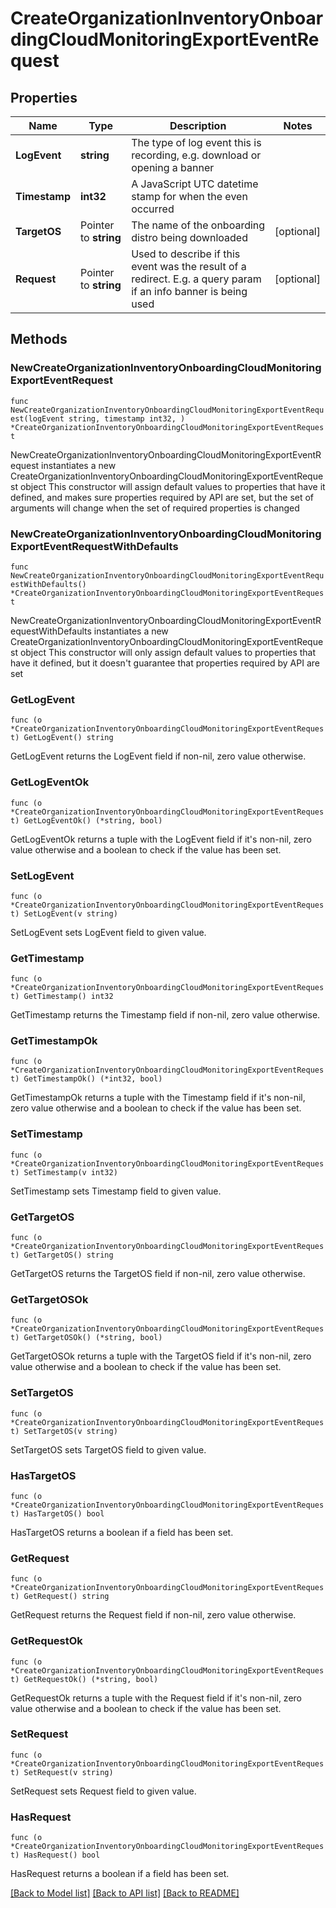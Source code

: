 # CreateOrganizationInventoryOnboardingCloudMonitoringExportEventRequest

## Properties

Name | Type | Description | Notes
------------ | ------------- | ------------- | -------------
**LogEvent** | **string** | The type of log event this is recording, e.g. download or opening a banner | 
**Timestamp** | **int32** | A JavaScript UTC datetime stamp for when the even occurred | 
**TargetOS** | Pointer to **string** | The name of the onboarding distro being downloaded | [optional] 
**Request** | Pointer to **string** | Used to describe if this event was the result of a redirect. E.g. a query param if an info banner is being used | [optional] 

## Methods

### NewCreateOrganizationInventoryOnboardingCloudMonitoringExportEventRequest

`func NewCreateOrganizationInventoryOnboardingCloudMonitoringExportEventRequest(logEvent string, timestamp int32, ) *CreateOrganizationInventoryOnboardingCloudMonitoringExportEventRequest`

NewCreateOrganizationInventoryOnboardingCloudMonitoringExportEventRequest instantiates a new CreateOrganizationInventoryOnboardingCloudMonitoringExportEventRequest object
This constructor will assign default values to properties that have it defined,
and makes sure properties required by API are set, but the set of arguments
will change when the set of required properties is changed

### NewCreateOrganizationInventoryOnboardingCloudMonitoringExportEventRequestWithDefaults

`func NewCreateOrganizationInventoryOnboardingCloudMonitoringExportEventRequestWithDefaults() *CreateOrganizationInventoryOnboardingCloudMonitoringExportEventRequest`

NewCreateOrganizationInventoryOnboardingCloudMonitoringExportEventRequestWithDefaults instantiates a new CreateOrganizationInventoryOnboardingCloudMonitoringExportEventRequest object
This constructor will only assign default values to properties that have it defined,
but it doesn't guarantee that properties required by API are set

### GetLogEvent

`func (o *CreateOrganizationInventoryOnboardingCloudMonitoringExportEventRequest) GetLogEvent() string`

GetLogEvent returns the LogEvent field if non-nil, zero value otherwise.

### GetLogEventOk

`func (o *CreateOrganizationInventoryOnboardingCloudMonitoringExportEventRequest) GetLogEventOk() (*string, bool)`

GetLogEventOk returns a tuple with the LogEvent field if it's non-nil, zero value otherwise
and a boolean to check if the value has been set.

### SetLogEvent

`func (o *CreateOrganizationInventoryOnboardingCloudMonitoringExportEventRequest) SetLogEvent(v string)`

SetLogEvent sets LogEvent field to given value.


### GetTimestamp

`func (o *CreateOrganizationInventoryOnboardingCloudMonitoringExportEventRequest) GetTimestamp() int32`

GetTimestamp returns the Timestamp field if non-nil, zero value otherwise.

### GetTimestampOk

`func (o *CreateOrganizationInventoryOnboardingCloudMonitoringExportEventRequest) GetTimestampOk() (*int32, bool)`

GetTimestampOk returns a tuple with the Timestamp field if it's non-nil, zero value otherwise
and a boolean to check if the value has been set.

### SetTimestamp

`func (o *CreateOrganizationInventoryOnboardingCloudMonitoringExportEventRequest) SetTimestamp(v int32)`

SetTimestamp sets Timestamp field to given value.


### GetTargetOS

`func (o *CreateOrganizationInventoryOnboardingCloudMonitoringExportEventRequest) GetTargetOS() string`

GetTargetOS returns the TargetOS field if non-nil, zero value otherwise.

### GetTargetOSOk

`func (o *CreateOrganizationInventoryOnboardingCloudMonitoringExportEventRequest) GetTargetOSOk() (*string, bool)`

GetTargetOSOk returns a tuple with the TargetOS field if it's non-nil, zero value otherwise
and a boolean to check if the value has been set.

### SetTargetOS

`func (o *CreateOrganizationInventoryOnboardingCloudMonitoringExportEventRequest) SetTargetOS(v string)`

SetTargetOS sets TargetOS field to given value.

### HasTargetOS

`func (o *CreateOrganizationInventoryOnboardingCloudMonitoringExportEventRequest) HasTargetOS() bool`

HasTargetOS returns a boolean if a field has been set.

### GetRequest

`func (o *CreateOrganizationInventoryOnboardingCloudMonitoringExportEventRequest) GetRequest() string`

GetRequest returns the Request field if non-nil, zero value otherwise.

### GetRequestOk

`func (o *CreateOrganizationInventoryOnboardingCloudMonitoringExportEventRequest) GetRequestOk() (*string, bool)`

GetRequestOk returns a tuple with the Request field if it's non-nil, zero value otherwise
and a boolean to check if the value has been set.

### SetRequest

`func (o *CreateOrganizationInventoryOnboardingCloudMonitoringExportEventRequest) SetRequest(v string)`

SetRequest sets Request field to given value.

### HasRequest

`func (o *CreateOrganizationInventoryOnboardingCloudMonitoringExportEventRequest) HasRequest() bool`

HasRequest returns a boolean if a field has been set.


[[Back to Model list]](../README.md#documentation-for-models) [[Back to API list]](../README.md#documentation-for-api-endpoints) [[Back to README]](../README.md)



